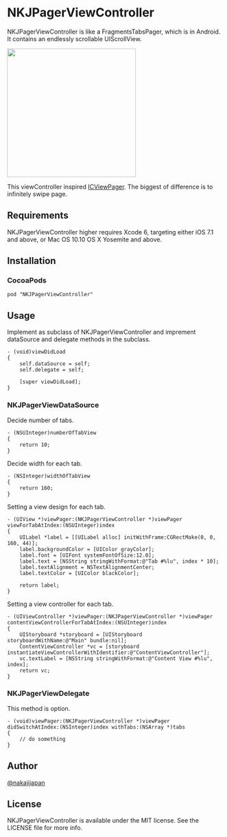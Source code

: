 # NKJPagerViewController

NKJPagerViewController is like a FragmentsTabsPager, which is in Android.
It contains an endlessly scrollable UIScrollView.

<img src="./swipe.gif" width="300" />

This viewController inspired [ICViewPager](https://github.com/iltercengiz/ICViewPager). The biggest of difference is to infinitely swipe page.

## Requirements

NKJPagerViewController higher requires Xcode 6, targeting either iOS 7.1 and above, or Mac OS 10.10 OS X Yosemite and above.

## Installation

### CocoaPods

```
pod "NKJPagerViewController"
```

## Usage

Implement as subclass of NKJPagerViewController and imprement dataSource and delegate methods in the subclass.

```
- (void)viewDidLoad
{
    self.dataSource = self;
    self.delegate = self;

    [super viewDidLoad];
}
```

### NKJPagerViewDataSource

Decide number of tabs.

```objc
- (NSUInteger)numberOfTabView
{
    return 10;
}
```

Decide width for each tab.

```
- (NSInteger)widthOfTabView
{
    return 160;
}
```

Setting a view design for each tab.

```objc
- (UIView *)viewPager:(NKJPagerViewController *)viewPager viewForTabAtIndex:(NSUInteger)index
{
    UILabel *label = [[UILabel alloc] initWithFrame:CGRectMake(0, 0, 160, 44)];
    label.backgroundColor = [UIColor grayColor];
    label.font = [UIFont systemFontOfSize:12.0];
    label.text = [NSString stringWithFormat:@"Tab #%lu", index * 10];
    label.textAlignment = NSTextAlignmentCenter;
    label.textColor = [UIColor blackColor];

    return label;
}
```

Setting a view controller for each tab.

```objc
- (UIViewController *)viewPager:(NKJPagerViewController *)viewPager contentViewControllerForTabAtIndex:(NSUInteger)index
{
    UIStoryboard *storyboard = [UIStoryboard storyboardWithName:@"Main" bundle:nil];
    ContentViewController *vc = [storyboard instantiateViewControllerWithIdentifier:@"ContentViewController"];
    vc.textLabel = [NSString stringWithFormat:@"Content View #%lu", index];
    return vc;
}
```

### NKJPagerViewDelegate

This method is option.

```objc
- (void)viewPager:(NKJPagerViewController *)viewPager didSwitchAtIndex:(NSInteger)index withTabs:(NSArray *)tabs
{
    // do something
}
```


## Author

[@nakajijapan](https://twitter.com/nakajijapan)


## License

NKJPagerViewController is available under the MIT license. See the LICENSE file for more info.

